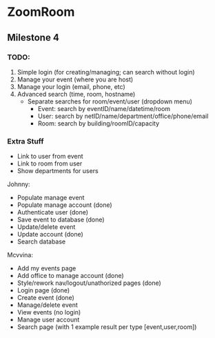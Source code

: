 # ZoomRoom



## Milestone 4

### TODO:

1. Simple login (for creating/managing; can search without login)
2. Manage your event (where you are host)
3. Manage your login (email, phone, etc)
4. Advanced search (time, room, hostname)
    - Separate searches for room/event/user (dropdown menu)
        - Event: search by eventID/name/datetime/room
        - User: search by netID/name/department/office/phone/email
        - Room: search by building/roomID/capacity

### Extra Stuff
- Link to user from event
- Link to room from user
- Show departments for users


Johnny:
- Populate manage event 
- Populate manage account (done)
- Authenticate user (done)
- Save event to database (done)
- Update/delete event 
- Update account (done)
- Search database

Mcvvina:
- Add my events page
- Add office to manage account (done)
- Style/rework nav/logout/unathorized pages (done)
- Login page (done)
- Create event (done)
- Manage/delete event
- View events (no login)
- Manage user account
- Search page (with 1 example result per type [event,user,room])
